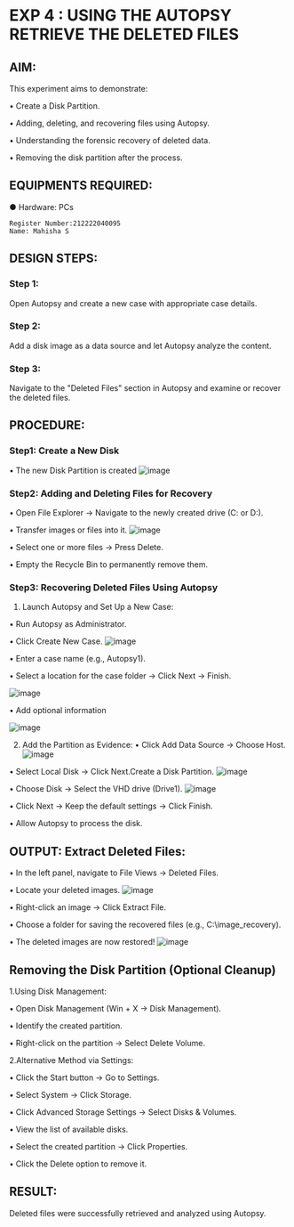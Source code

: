 # EXP 4 : USING THE AUTOPSY RETRIEVE THE DELETED FILES

## AIM:
This experiment aims to demonstrate:

  •	Create a Disk Partition.
  
  •	Adding, deleting, and recovering files using Autopsy.
  
  •	Understanding the forensic recovery of deleted data.
  
  •	Removing the disk partition after the process.

## EQUIPMENTS REQUIRED:
  ●	Hardware: PCs

```
Register Number:212222040095
Name: Mahisha S
```

## DESIGN STEPS:
### Step 1:
Open Autopsy and create a new case with appropriate case details.

### Step 2:
Add a disk image as a data source and let Autopsy analyze the content.

### Step 3:
Navigate to the "Deleted Files" section in Autopsy and examine or recover the deleted files.


## PROCEDURE:
### Step1: Create a New Disk
  •	The new Disk Partition is created
  ![image](https://github.com/user-attachments/assets/ef24e3d5-dca4-4bb8-86af-ca0db57194d9)


### Step2: Adding and Deleting Files for Recovery
  •	Open File Explorer → Navigate to the newly created drive (C: or D:).
  
  •	Transfer images or files into it.
  ![image](https://github.com/user-attachments/assets/a224a29a-9d92-4b5e-9a57-4e28f4b39a61)

  
  •	Select one or more files → Press Delete.
  
  •	Empty the Recycle Bin to permanently remove them.
  
### Step3: Recovering Deleted Files Using Autopsy
1. Launch Autopsy and Set Up a New Case:
 
  •	Run Autopsy as Administrator.

  •	Click Create New Case.
  ![image](https://github.com/user-attachments/assets/2a61d108-a014-4d70-a1f4-a58f715649f4)

  •	Enter a case name (e.g., Autopsy1).
  
  •	Select a location for the case folder → Click Next → Finish.

  ![image](https://github.com/user-attachments/assets/01ea9cd7-d912-4735-ab2c-6da5dc2546e7)

  

  •	Add optional information
  
  ![image](https://github.com/user-attachments/assets/a1f93a40-a4ca-4706-baa3-3a48aff7abc5)


2. Add the Partition as Evidence:
  •	Click Add Data Source → Choose Host.
  ![image](https://github.com/user-attachments/assets/297fdc29-ec74-4760-b757-fc20c3952c17)


  •	Select Local Disk → Click Next.Create a Disk Partition.
  ![image](https://github.com/user-attachments/assets/c020adcb-965c-4823-bcf5-c573f3cefec4)


  •	Choose Disk → Select the VHD drive (Drive1).
  ![image](https://github.com/user-attachments/assets/c9ad282e-c06d-4010-8179-742ba70515e2)


  •	Click Next → Keep the default settings → Click Finish.
  

  •	Allow Autopsy to process the disk.

## OUTPUT: Extract Deleted Files:
  •	In the left panel, navigate to File Views → Deleted Files.
  
  •	Locate your deleted images.
  ![image](https://github.com/user-attachments/assets/7bbe576c-fac3-45cf-a726-4c354304bece)
  


  •	Right-click an image → Click Extract File.
  
  •	Choose a folder for saving the recovered files (e.g., C:\image_recovery).
  
  •	The deleted images are now restored!
  ![image](https://github.com/user-attachments/assets/3a879359-632e-4559-80ca-0ed5c45917b9)
  


## Removing the Disk Partition (Optional Cleanup)
1.Using Disk Management:

  •	Open Disk Management (Win + X → Disk Management).
  
  •	Identify the created partition.
  
  •	Right-click on the partition → Select Delete Volume.
  
2.Alternative Method via Settings:

  •	Click the Start button → Go to Settings.
  
  •	Select System → Click Storage.
  
  •	Click Advanced Storage Settings → Select Disks & Volumes.
  
  •	View the list of available disks.
  
  •	Select the created partition → Click Properties.
  
  •	Click the Delete option to remove it.


## RESULT:
Deleted files were successfully retrieved and analyzed using Autopsy.
